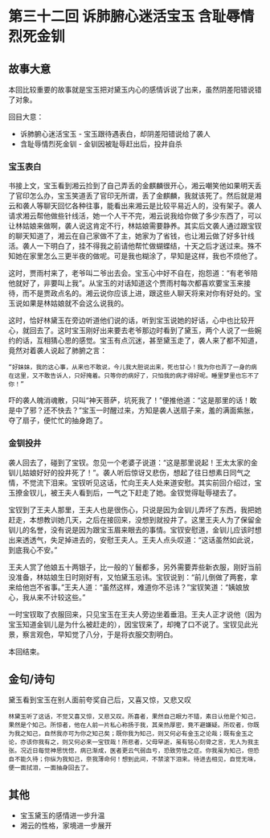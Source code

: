 # 第三十二回 诉肺腑心迷活宝玉 含耻辱情烈死金钏

## 故事大意

本回比较重要的故事就是宝玉把对黛玉内心的感情诉说了出来，虽然阴差阳错说错了对象。

回目大意：

* 诉肺腑心迷活宝玉 - 宝玉跟待遇表白，却阴差阳错说给了袭人
* 含耻辱情烈死金钏 - 金钏因被耻辱赶出后，投井自杀

### 宝玉表白

书接上文，宝玉看到湘云捡到了自己弄丢的金麒麟很开心，湘云嘲笑他如果明天丢了官印怎么办，宝玉笑道丢了官印无所谓，丢了金麒麟，我就该死了。然后就是湘云和袭人等聊天回忆各种往事，能看出来湘云是比较平易近人的，没有架子。袭人请求湘云帮他做些针线活，她一个人干不完，湘云说我给你做了多少东西了，可以让林姑娘来做啊，袭人说这肯定不行，林姑娘需要静养。其实后文袭人通过跟宝钗的聊天知道了，湘云在自己家做不了主，她家为了省钱，也让湘云做了好多针线活。袭人一下明白了，挂不得我之前请他帮忙做蝴蝶结，十天之后才送过来。殊不知她在家里怎么三更半夜的做呢。可是我也糊涂了，早知是这样，我也不烦他了。

这时，贾雨村来了，老爷叫二爷出去会。宝玉心中好不自在，抱怨道：“有老爷陪他就好了，非要叫上我”。从宝玉的对话知道这个贾雨村每次都喜欢要宝玉来接待，而不是贾政点名的。湘云说你应该上进，跟这些人聊天将来对你有好处的。宝玉说如果是林姑娘就不会这么说我的。

这时，恰好林黛玉在旁边听道他们说的话，听到宝玉说她的好话，心中也比较开心，就回去了。这时宝玉刚好出来要去老爷那边时看到了黛玉，两个人说了一些婉约的话，互相猜心思的感觉。宝玉有点沉迷，甚至黛玉走了，袭人来了都不知道，竟然对着袭人说起了肺腑之言：

```shell
“好妹妹，我的这心事，从来也不敢说，今儿我大胆说出来，死也甘心！我为你也弄了一身的病在这里，又不敢告诉人，只好掩着。只等你的病好了，只怕我的病才得好呢。睡里梦里也忘不了你！”
```

吓的袭人魄消魂散，只叫“神天菩萨，坑死我了！”便推他道：“这是那里的话！敢是中了邪？还不快去？”宝玉一时醒过来，方知是袭人送扇子来，羞的满面紫胀，夺了扇子，便忙忙的抽身跑了。

### 金钏投井

袭人回去了，碰到了宝钗。忽见一个老婆子说道：“这是那里说起！王太太家的金钏儿姑娘好好的投井死了！”。袭人听后惊讶又悲伤，想起了往日想素日同气之情，不觉流下泪来。宝钗听见这话，忙向王夫人处来道安慰。其实前回介绍过，宝玉撩金钗儿，被王夫人看到后，一气之下赶走了她。金钗觉得耻辱褪去了。

宝钗到了王夫人那里，王夫人也是很伤心，只说是因为金钏儿弄坏了东西，我把她赶走，本想教训她几天，之后在接回来，没想到就投井了。这里王夫人为了保留金钏儿的名誉，没有说是因为跟宝玉眉来眼去的事情。宝钗安慰道，金钏儿应该时想出来透透气，失足掉进去的，安慰王夫人。王夫人点头叹道：“这话虽然如此说，到底我心不安。”

王夫人赏了他娘五十两银子，比一般的丫鬟都多，另外需要弄些新衣服，刚好当前没准备，林姑娘生日时刚好有，又怕黛玉忌讳。宝钗说到：“前儿倒做了两套，拿来给他岂不省事。”王夫人道：“虽然这样，难道你不忌讳？”宝钗笑道：“姨娘放心，我从来不计较这些。”

一时宝钗取了衣服回来，只见宝玉在王夫人旁边坐着垂泪。王夫人正才说他（因为宝玉知道金钏儿是为什么被赶走的），因宝钗来了，却掩了口不说了。宝钗见此光景，察言观色，早知觉了八分，于是将衣服交割明白。

本回结束。

## 金句/诗句

黛玉看到宝玉在别人面前夸奖自己后，又喜又惊，又悲又叹

```shell
林黛玉听了这话，不觉又喜又惊，又悲又叹。所喜者，果然自己眼力不错，素日认他是个知己，果然是个知己。所惊者，他在人前一片私心称扬于我，其亲热厚密，竟不避嫌疑。所叹者，你既为我之知己，自然我亦可为你之知己矣；既你我为知己，则又何必有金玉之论哉；既有金玉之论，亦该你我有之，则又何必来一宝钗哉！所悲者，父母早逝，虽有铭心刻骨之言，无人为我主张。况近日每觉神思恍惚，病已渐成，医者更云气弱血亏，恐致劳怯之症。你我虽为知己，但恐自不能久待；你纵为我知己，奈我薄命何！想到此间，不禁滚下泪来。待进去相见，自觉无味，便一面拭泪，一面抽身回去了。
```

## 其他

* 宝玉黛玉的感情进一步升温
* 湘云的性格，家境进一步展开
